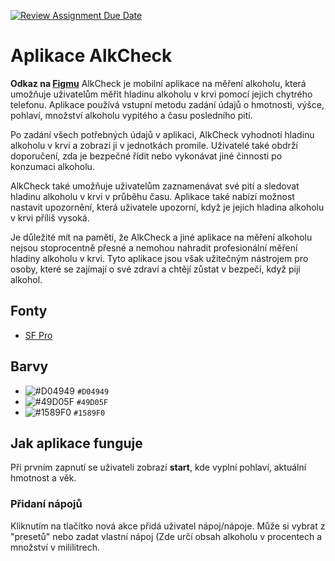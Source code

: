 [![Review Assignment Due Date](https://classroom.github.com/assets/deadline-readme-button-24ddc0f5d75046c5622901739e7c5dd533143b0c8e959d652212380cedb1ea36.svg)](https://classroom.github.com/a/6kTgNeEK)
# Aplikace AlkCheck
**Odkaz na [Figmu](https://www.figma.com/file/4QyyLnFcu5gESYeS9DOVkS/Untitled?node-id=0%3A1&t=UIKQajxgufVM7puA-1)**
AlkCheck je mobilní aplikace na měření alkoholu, která umožňuje uživatelům měřit hladinu alkoholu v krvi pomocí jejich chytrého telefonu. Aplikace používá vstupní metodu zadání údajů o hmotnosti, výšce, pohlaví, množství alkoholu vypitého a času posledního pití.

Po zadání všech potřebných údajů v aplikaci, AlkCheck vyhodnotí hladinu alkoholu v krvi a zobrazí ji v jednotkách promile. Uživatelé také obdrží doporučení, zda je bezpečné řídit nebo vykonávat jiné činnosti po konzumaci alkoholu.

AlkCheck také umožňuje uživatelům zaznamenávat své pití a sledovat hladinu alkoholu v krvi v průběhu času. Aplikace také nabízí možnost nastavit upozornění, která uživatele upozorní, když je jejich hladina alkoholu v krvi příliš vysoká.

Je důležité mít na paměti, že AlkCheck a jiné aplikace na měření alkoholu nejsou stoprocentně přesné a nemohou nahradit profesionální měření hladiny alkoholu v krvi. Tyto aplikace jsou však užitečným nástrojem pro osoby, které se zajímají o své zdraví a chtějí zůstat v bezpečí, když pijí alkohol.

## Fonty
- [SF Pro](https://developer.apple.com/fonts/)
## Barvy
- ![#D04949](https://placehold.co/15x15/D04949/D04949.png) `#D04949`
- ![#49D05F](https://placehold.co/15x15/49D05F/49D05F.png) `#49D05F`
- ![#1589F0](https://placehold.co/15x15/1589F0/1589F0.png) `#1589F0`

## Jak aplikace funguje
Při prvním zapnutí se uživateli zobrazí **start**, kde vyplní pohlaví, aktuální hmotnost a věk. 
### Přidaní nápojů
Kliknutím na tlačítko nová akce přidá uživatel nápoj/nápoje. Může si vybrat z "presetů" nebo zadat vlastní nápoj (Zde určí obsah alkoholu v procentech a množství v mililitrech.
